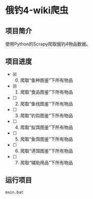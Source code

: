 # 俄钓4-wiki爬虫

</hr>

## 项目简介

使用Python的Scrapy爬取俄钓4物品数据。

## 项目进度

- [x] 0. 爬取“鱼种图鉴”下所有物品
- [x] 1. 爬取“食品图鉴”下所有物品
- [ ] 2. 爬取“鱼线图鉴”下所有物品
- [ ] 3. 爬取“钓钩图鉴”下所有物品
- [ ] 4. 爬取“拟饵图鉴”下所有物品
- [ ] 5. 爬取“鱼饵图鉴”下所有物品
- [ ] 6. 爬取“诱饵图鉴”下所有物品
- [ ] 7. 爬取“辅助用品”下所有物品


## 运行项目

```shell
main.bat
```
